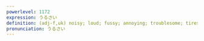 ```yaml
---
powerlevel: 1172
expression: うるさい
definition: (adj-f,uk) noisy; loud; fussy; annoying; troublesome; tiresome; importunate; bossy; (P)
pronunciation: うるさい
---
```

